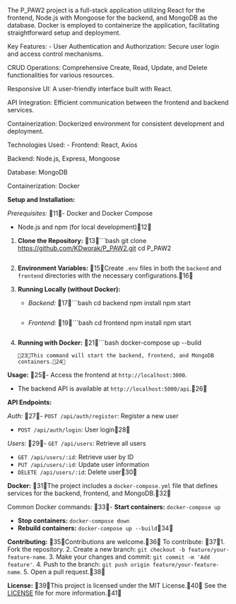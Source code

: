  The P_PAW2 project is a full-stack application utilizing React for the frontend, Node.js with Mongoose for the backend, and MongoDB as the database. Docker is employed to containerize the application, facilitating straightforward setup and deployment.

Key Features: - User Authentication and Authorization: Secure user login and access control mechanisms.

CRUD Operations: Comprehensive Create, Read, Update, and Delete functionalities for various resources.

Responsive UI: A user-friendly interface built with React.

API Integration: Efficient communication between the frontend and backend services.

Containerization: Dockerized environment for consistent development and deployment.


Technologies Used: - Frontend: React, Axios

Backend: Node.js, Express, Mongoose

Database: MongoDB

Containerization: Docker


**Setup and Installation:**

*Prerequisites:*
11- Docker and Docker Compose
- Node.js and npm (for local development)12

1. **Clone the Repository:**
   13```bash
   git clone https://github.com/KDworak/P_PAW2.git
   cd P_PAW2
   ```14

2. **Environment Variables:**
   15Create `.env` files in both the `backend` and `frontend` directories with the necessary configurations.16

3. **Running Locally (without Docker):**
   - *Backend:*
     17```bash
     cd backend
     npm install
     npm start
     ```18
   - *Frontend:*
     19```bash
     cd frontend
     npm install
     npm start
     ```20

4. **Running with Docker:**
   21```bash
   docker-compose up --build
   ```22
   23This command will start the backend, frontend, and MongoDB containers.24

**Usage:**
25- Access the frontend at `http://localhost:3000`.
- The backend API is available at `http://localhost:5000/api`.26

**API Endpoints:**

*Auth:*
27- `POST /api/auth/register`: Register a new user
- `POST /api/auth/login`: User login28

*Users:*
29- `GET /api/users`: Retrieve all users
- `GET /api/users/:id`: Retrieve user by ID
- `PUT /api/users/:id`: Update user information
- `DELETE /api/users/:id`: Delete user30

**Docker:**
31The project includes a `docker-compose.yml` file that defines services for the backend, frontend, and MongoDB.32

Common Docker commands:
33- **Start containers:** `docker-compose up`
- **Stop containers:** `docker-compose down`
- **Rebuild containers:** `docker-compose up --build`34

**Contributing:**
35Contributions are welcome.36 To contribute:
371. Fork the repository.
2. Create a new branch: `git checkout -b feature/your-feature-name`.
3. Make your changes and commit: `git commit -m 'Add feature'`.
4. Push to the branch: `git push origin feature/your-feature-name`.
5. Open a pull request.38

**License:**
39This project is licensed under the MIT License.40 See the [LICENSE](https://github.com/KDworak/ZI/blob/main/LICENSE) file for more information.41

